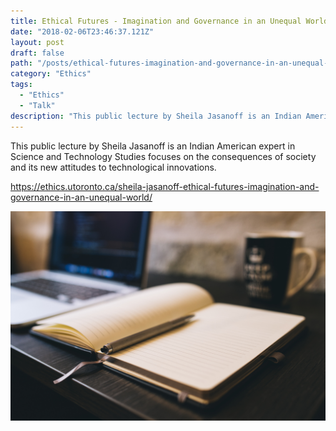 ```yaml
---
title: Ethical Futures - Imagination and Governance in an Unequal World
date: "2018-02-06T23:46:37.121Z"
layout: post
draft: false
path: "/posts/ethical-futures-imagination-and-governance-in-an-unequal-world"
category: "Ethics"
tags:
  - "Ethics"
  - "Talk"
description: "This public lecture by Sheila Jasanoff is an Indian American expert in Science and Technology Studies focuses on the consequences of society and its new attitudes to technological innovations."
---
```



This public lecture by Sheila Jasanoff is an Indian American expert in Science and Technology Studies focuses on the consequences of society and its new attitudes to technological innovations.

https://ethics.utoronto.ca/sheila-jasanoff-ethical-futures-imagination-and-governance-in-an-unequal-world/

![Nulla faucibus vestibulum eros in tempus. Vestibulum tempor imperdiet velit nec dapibus](./1.jpg)

